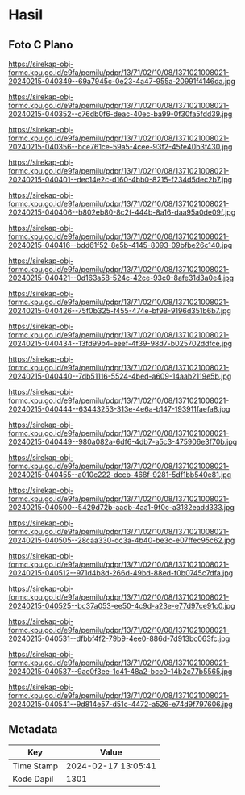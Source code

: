 # Hasil

## Foto C Plano

https://sirekap-obj-formc.kpu.go.id/e9fa/pemilu/pdpr/13/71/02/10/08/1371021008021-20240215-040349--69a7945c-0e23-4a47-955a-20991f4146da.jpg

https://sirekap-obj-formc.kpu.go.id/e9fa/pemilu/pdpr/13/71/02/10/08/1371021008021-20240215-040352--c76db0f6-deac-40ec-ba99-0f30fa5fdd39.jpg

https://sirekap-obj-formc.kpu.go.id/e9fa/pemilu/pdpr/13/71/02/10/08/1371021008021-20240215-040356--bce761ce-59a5-4cee-93f2-45fe40b3f430.jpg

https://sirekap-obj-formc.kpu.go.id/e9fa/pemilu/pdpr/13/71/02/10/08/1371021008021-20240215-040401--dec14e2c-d160-4bb0-8215-f234d5dec2b7.jpg

https://sirekap-obj-formc.kpu.go.id/e9fa/pemilu/pdpr/13/71/02/10/08/1371021008021-20240215-040406--b802eb80-8c2f-444b-8a16-daa95a0de09f.jpg

https://sirekap-obj-formc.kpu.go.id/e9fa/pemilu/pdpr/13/71/02/10/08/1371021008021-20240215-040416--bdd61f52-8e5b-4145-8093-09bfbe26c140.jpg

https://sirekap-obj-formc.kpu.go.id/e9fa/pemilu/pdpr/13/71/02/10/08/1371021008021-20240215-040421--0d163a58-524c-42ce-93c0-8afe31d3a0e4.jpg

https://sirekap-obj-formc.kpu.go.id/e9fa/pemilu/pdpr/13/71/02/10/08/1371021008021-20240215-040426--75f0b325-f455-474e-bf98-9196d351b6b7.jpg

https://sirekap-obj-formc.kpu.go.id/e9fa/pemilu/pdpr/13/71/02/10/08/1371021008021-20240215-040434--13fd99b4-eeef-4f39-98d7-b025702ddfce.jpg

https://sirekap-obj-formc.kpu.go.id/e9fa/pemilu/pdpr/13/71/02/10/08/1371021008021-20240215-040440--7db51116-5524-4bed-a609-14aab2119e5b.jpg

https://sirekap-obj-formc.kpu.go.id/e9fa/pemilu/pdpr/13/71/02/10/08/1371021008021-20240215-040444--63443253-313e-4e6a-b147-193911faefa8.jpg

https://sirekap-obj-formc.kpu.go.id/e9fa/pemilu/pdpr/13/71/02/10/08/1371021008021-20240215-040449--980a082a-6df6-4db7-a5c3-475906e3f70b.jpg

https://sirekap-obj-formc.kpu.go.id/e9fa/pemilu/pdpr/13/71/02/10/08/1371021008021-20240215-040455--a010c222-dccb-468f-9281-5df1bb540e81.jpg

https://sirekap-obj-formc.kpu.go.id/e9fa/pemilu/pdpr/13/71/02/10/08/1371021008021-20240215-040500--5429d72b-aadb-4aa1-9f0c-a3182eadd333.jpg

https://sirekap-obj-formc.kpu.go.id/e9fa/pemilu/pdpr/13/71/02/10/08/1371021008021-20240215-040505--28caa330-dc3a-4b40-be3c-e07ffec95c62.jpg

https://sirekap-obj-formc.kpu.go.id/e9fa/pemilu/pdpr/13/71/02/10/08/1371021008021-20240215-040512--971d4b8d-266d-49bd-88ed-f0b0745c7dfa.jpg

https://sirekap-obj-formc.kpu.go.id/e9fa/pemilu/pdpr/13/71/02/10/08/1371021008021-20240215-040525--bc37a053-ee50-4c9d-a23e-e77d97ce91c0.jpg

https://sirekap-obj-formc.kpu.go.id/e9fa/pemilu/pdpr/13/71/02/10/08/1371021008021-20240215-040531--dfbbf4f2-79b9-4ee0-886d-7d913bc063fc.jpg

https://sirekap-obj-formc.kpu.go.id/e9fa/pemilu/pdpr/13/71/02/10/08/1371021008021-20240215-040537--9ac0f3ee-1c41-48a2-bce0-14b2c77b5565.jpg

https://sirekap-obj-formc.kpu.go.id/e9fa/pemilu/pdpr/13/71/02/10/08/1371021008021-20240215-040541--9d814e57-d51c-4472-a526-e74d9f797606.jpg


## Metadata

| Key        | Value               |
| ---------- | ------------------- |
| Time Stamp | 2024-02-17 13:05:41 |
| Kode Dapil | 1301                |



